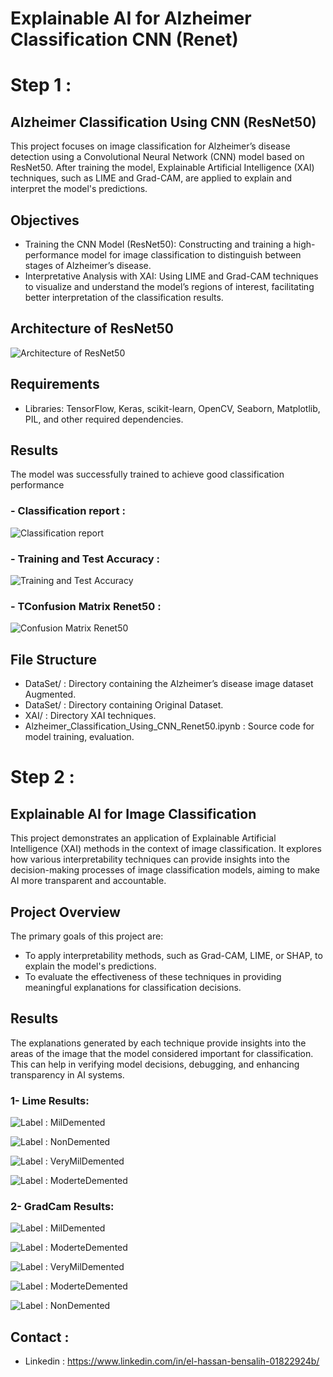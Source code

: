 # Explainable AI for Alzheimer Classification CNN (Renet)

# Step 1 :
## Alzheimer Classification Using CNN (ResNet50)

This project focuses on image classification for Alzheimer’s disease detection using a Convolutional Neural Network (CNN) model based on ResNet50. After training the model, Explainable Artificial Intelligence (XAI) techniques, such as LIME and Grad-CAM, are applied to explain and interpret the model's predictions.


## Objectives

- Training the CNN Model (ResNet50): Constructing and training a high-performance model for image classification to distinguish between stages of Alzheimer’s disease.
- Interpretative Analysis with XAI: Using LIME and Grad-CAM techniques to visualize and understand the model’s regions of interest, facilitating better interpretation of the classification results.

## Architecture of ResNet50
![Architecture of ResNet50](Architecture_of_ResNet50.jpg)

## Requirements

- Libraries: TensorFlow, Keras, scikit-learn, OpenCV, Seaborn, Matplotlib, PIL, and other required dependencies.

## Results

The model was successfully trained to achieve good classification performance

### - Classification report : 

![Classification report](Resultas.png)

### - Training and Test Accuracy :

![Training and Test Accuracy](Training_and_Test_Accuracy.png)

### - TConfusion Matrix Renet50 :

![Confusion Matrix Renet50](Confusion_Matrix_Renet50.png)


## File Structure

- DataSet/ : Directory containing the Alzheimer’s disease image dataset Augmented.
- DataSet/ : Directory containing Original Dataset.
- XAI/ : Directory XAI techniques.
- Alzheimer_Classification_Using_CNN_Renet50.ipynb : Source code for model training, evaluation.


# Step 2 : 
## Explainable AI for Image Classification

This project demonstrates an application of Explainable Artificial Intelligence (XAI) methods in the context of image classification. It explores how various interpretability techniques can provide insights into the decision-making processes of image classification models, aiming to make AI more transparent and accountable.

## Project Overview

The primary goals of this project are:

- To apply interpretability methods, such as Grad-CAM, LIME, or SHAP, to explain the model's predictions.
- To evaluate the effectiveness of these techniques in providing meaningful explanations for classification decisions.


## Results

The explanations generated by each technique provide insights into the areas of the image that the model considered important for classification. This can help in verifying model decisions, debugging, and enhancing transparency in AI systems.


### 1- Lime Results:
![Label : MilDemented](XAI/LimResults/1.png)

![Label : NonDemented](XAI/LimResults/2.png)

![Label : VeryMilDemented](XAI/LimResults/2.png)

![Label : ModerteDemented](XAI/LimResults/3.png)



### 2- GradCam Results:
![Label : MilDemented](XAI/GradCamResults/1.png)

![Label : ModerteDemented](XAI/GradCamResults/2.png)

![Label : VeryMilDemented](XAI/GradCamResults/3.png)

![Label : ModerteDemented](XAI/GradCamResults/4.png)

![Label : NonDemented](XAI/GradCamResults/5.png)


## Contact : 

- Linkedin : https://www.linkedin.com/in/el-hassan-bensalih-01822924b/
